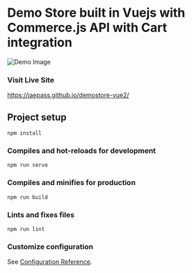 # Demo Store built in Vuejs with Commerce.js API with Cart integration

![Demo Image](timeless-storefront.png)

### Visit Live Site

https://jaepass.github.io/demostore-vue2/

## Project setup
```
npm install
```

### Compiles and hot-reloads for development
```
npm run serve
```

### Compiles and minifies for production
```
npm run build
```

### Lints and fixes files
```
npm run lint
```

### Customize configuration
See [Configuration Reference](https://cli.vuejs.org/config/).
